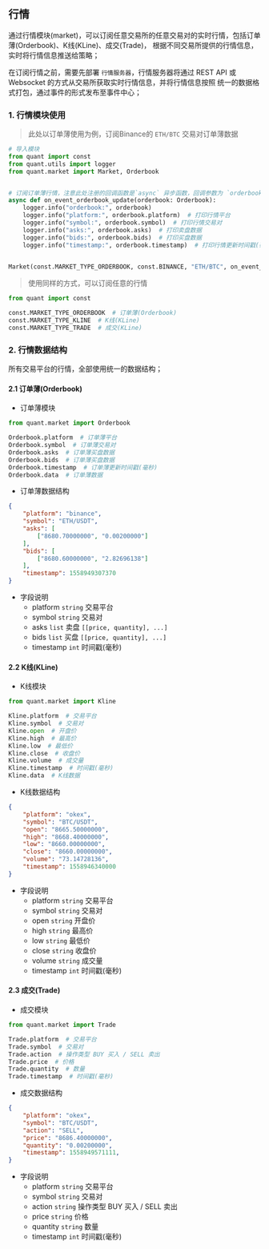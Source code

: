 ## 行情

通过行情模块(market)，可以订阅任意交易所的任意交易对的实时行情，包括订单薄(Orderbook)、K线(KLine)、成交(Trade)，
根据不同交易所提供的行情信息，实时将行情信息推送给策略；

在订阅行情之前，需要先部署 `行情服务器`，行情服务器将通过 REST API 或 Websocket 的方式从交易所获取实时行情信息，并将行情信息按照
统一的数据格式打包，通过事件的形式发布至事件中心；


### 1. 行情模块使用

> 此处以订单薄使用为例，订阅Binance的 `ETH/BTC` 交易对订单薄数据
```python
# 导入模块
from quant import const
from quant.utils import logger
from quant.market import Market, Orderbook


# 订阅订单薄行情，注意此处注册的回调函数是`async` 异步函数，回调参数为 `orderbook` 对象，数据结构查看下边的介绍。
async def on_event_orderbook_update(orderbook: Orderbook):
    logger.info("orderbook:", orderbook)
    logger.info("platform:", orderbook.platform)  # 打印行情平台
    logger.info("symbol:", orderbook.symbol)  # 打印行情交易对
    logger.info("asks:", orderbook.asks)  # 打印卖盘数据
    logger.info("bids:", orderbook.bids)  # 打印买盘数据 
    logger.info("timestamp:", orderbook.timestamp)  # 打印行情更新时间戳(毫秒)
    

Market(const.MARKET_TYPE_ORDERBOOK, const.BINANCE, "ETH/BTC", on_event_orderbook_update)
```

> 使用同样的方式，可以订阅任意的行情
```python
from quant import const

const.MARKET_TYPE_ORDERBOOK  # 订单薄(Orderbook)
const.MARKET_TYPE_KLINE  # K线(KLine)
const.MARKET_TYPE_TRADE  # 成交(KLine)
```


### 2. 行情数据结构

所有交易平台的行情，全部使用统一的数据结构；

#### 2.1 订单薄(Orderbook)

- 订单薄模块
```python
from quant.market import Orderbook

Orderbook.platform  # 订单薄平台
Orderbook.symbol  # 订单薄交易对
Orderbook.asks  # 订单薄买盘数据
Orderbook.bids  # 订单薄买盘数据
Orderbook.timestamp  # 订单薄更新时间戳(毫秒)
Orderbook.data  # 订单薄数据
```

- 订单薄数据结构
```json
{
    "platform": "binance",
    "symbol": "ETH/USDT",
    "asks": [
        ["8680.70000000", "0.00200000"]
    ],
    "bids": [
        ["8680.60000000", "2.82696138"]
    ],
    "timestamp": 1558949307370
}
```

- 字段说明
    - platform `string` 交易平台
    - symbol `string` 交易对
    - asks `list` 卖盘 `[[price, quantity], ...]`
    - bids `list` 买盘 `[[price, quantity], ...]`
    - timestamp `int` 时间戳(毫秒)


#### 2.2 K线(KLine)

- K线模块
```python
from quant.market import Kline

Kline.platform  # 交易平台
Kline.symbol  # 交易对
Kline.open  # 开盘价
Kline.high  # 最高价
Kline.low  # 最低价
Kline.close  # 收盘价
Kline.volume  # 成交量
Kline.timestamp  # 时间戳(毫秒)
Kline.data  # K线数据
```

- K线数据结构
```json
{
    "platform": "okex",
    "symbol": "BTC/USDT",
    "open": "8665.50000000",
    "high": "8668.40000000",
    "low": "8660.00000000",
    "close": "8660.00000000",
    "volume": "73.14728136",
    "timestamp": 1558946340000
}
```

- 字段说明
    - platform `string` 交易平台
    - symbol `string` 交易对
    - open `string` 开盘价
    - high `string` 最高价
    - low `string` 最低价
    - close `string` 收盘价
    - volume `string` 成交量
    - timestamp `int` 时间戳(毫秒)


#### 2.3 成交(Trade)

- 成交模块
```python
from quant.market import Trade

Trade.platform  # 交易平台
Trade.symbol  # 交易对
Trade.action  # 操作类型 BUY 买入 / SELL 卖出
Trade.price  # 价格
Trade.quantity  # 数量
Trade.timestamp  # 时间戳(毫秒)
```

- 成交数据结构
```json
{
    "platform": "okex", 
    "symbol": "BTC/USDT", 
    "action": "SELL", 
    "price": "8686.40000000", 
    "quantity": "0.00200000", 
    "timestamp": 1558949571111,
}
```

- 字段说明
    - platform `string` 交易平台
    - symbol `string` 交易对
    - action `string` 操作类型 BUY 买入 / SELL 卖出
    - price `string` 价格
    - quantity `string` 数量
    - timestamp `int` 时间戳(毫秒)
